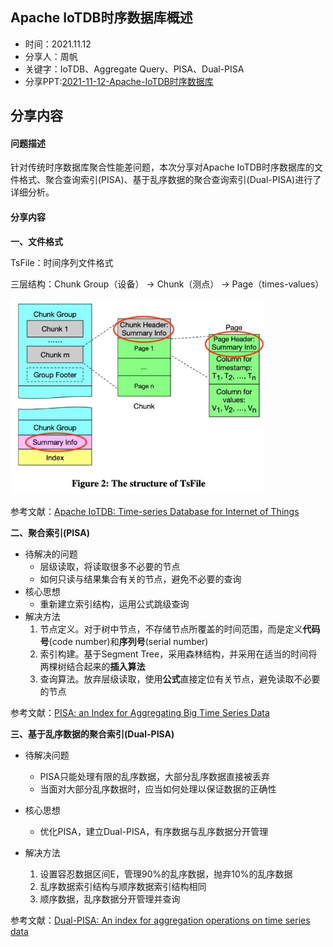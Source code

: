 ## Apache IoTDB时序数据库概述

- 时间：2021.11.12
- 分享人：周帆
- 关键字：IoTDB、Aggregate Query、PISA、Dual-PISA
- 分享PPT:[2021-11-12-Apache-IoTDB时序数据库](./slides/2021-11-12-Apache-IoTDB时序数据库.pdf)

## 分享内容

#### 问题描述

针对传统时序数据库聚合性能差问题，本次分享对Apache IoTDB时序数据库的文件格式、聚合查询索引(PISA)、基于乱序数据的聚合查询索引(Dual-PISA)进行了详细分析。

#### 分享内容

**一、文件格式**

TsFile：时间序列文件格式

三层结构：Chunk Group（设备） -> Chunk（测点） -> Page（times-values）

<img src="./imgs/image-20211210154744416.png" alt="image-20211210154744416" style="zoom:60%;" />

参考文献：[Apache IoTDB: Time-series Database for Internet of Things ](https://www.vldb.org/pvldb/vol13/p2901-wang.pdf)


**二、聚合索引(PISA)**

- 待解决的问题
  - 层级读取，将读取很多不必要的节点
  - 如何只读与结果集合有关的节点，避免不必要的查询
- 核心思想
  - 重新建立索引结构，运用公式跳级查询
- 解决方法
  1. 节点定义。对于树中节点，不存储节点所覆盖的时间范围，而是定义**代码号**(code number)和**序列号**(serial number)
  2. 索引构建。基于Segment Tree，采用森林结构，并采用在适当的时间将两棵树结合起来的**插入算法**
  3. 查询算法。放弃层级读取，使用**公式**直接定位有关节点，避免读取不必要的节点

参考文献：[PISA: an Index for Aggregating Big Time Series Data](https://dl.acm.org/doi/pdf/10.1145/2983323.2983775)


**三、基于乱序数据的聚合索引(Dual-PISA)**

- 待解决问题
  - PISA只能处理有限的乱序数据，大部分乱序数据直接被丢弃
  - 当面对大部分乱序数据时，应当如何处理以保证数据的正确性
- 核心思想
  - 优化PISA，建立Dual-PISA，有序数据与乱序数据分开管理

- 解决方法
  1. 设置容忍数据区间E，管理90%的乱序数据，抛弃10%的乱序数据
  2. 乱序数据索引结构与顺序数据索引结构相同
  3. 顺序数据，乱序数据分开管理并查询

参考文献：[Dual-PISA: An index for aggregation operations on time series data](https://www.sciencedirect.com/science/article/pii/S0306437918305489)
